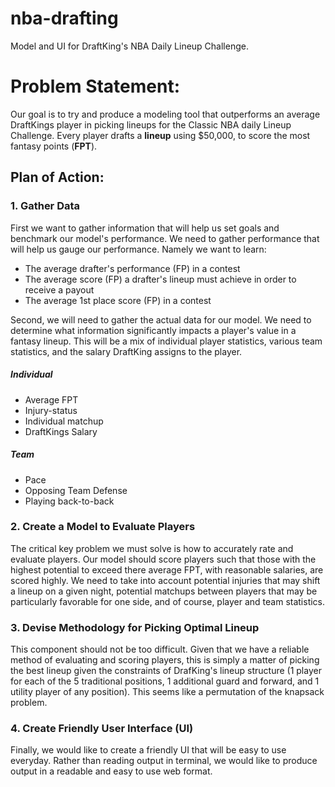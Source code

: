 # nba-drafting
Model and UI for DraftKing's NBA Daily Lineup Challenge.

# Problem Statement:
Our goal is to try and produce a modeling tool that outperforms an average DraftKings player in picking lineups for the Classic NBA daily Lineup Challenge. Every player drafts a **lineup** using $50,000, to score the most fantasy points (**FPT**).

## Plan of Action:

### 1. Gather Data
First we want to gather information that will help us set goals and benchmark our model's performance. We need to gather performance that will help us gauge our performance. Namely we want to learn:
* The average drafter's performance (FP) in a contest
* The average score (FP) a drafter's lineup must achieve in order to receive a payout
* The average 1st place score (FP) in a contest

Second, we will need to gather the actual data for our model. We need to determine what information significantly impacts a player's value in a fantasy lineup. This will be a mix of individual player statistics, various team statistics, and the salary DraftKing assigns to the player.

##### Individual
* Average FPT
* Injury-status
* Individual matchup
* DraftKings Salary

##### Team
* Pace
* Opposing Team Defense
* Playing back-to-back


### 2. Create a Model to Evaluate Players
The critical key problem we must solve is how to accurately rate and evaluate players. Our model should score players such that those with the highest potential to exceed there average FPT, with reasonable salaries, are scored highly. We need to take into account potential injuries that may shift a lineup on a given night, potential matchups between players that may be particularly favorable for one side, and of course, player and team statistics.


### 3. Devise Methodology for Picking Optimal Lineup
This component should not be too difficult. Given that we have a reliable method of evaluating and scoring players, this is simply a matter of picking the best lineup given the constraints of DrafKing's lineup structure (1 player for each of the 5 traditional positions, 1 additional guard and forward, and 1 utility player of any position). This seems like a permutation of the knapsack problem.


### 4. Create Friendly User Interface (UI)
Finally, we would like to create a friendly UI that will be easy to use everyday. Rather than reading output in terminal, we would like to produce output in a readable and easy to use web format.  
